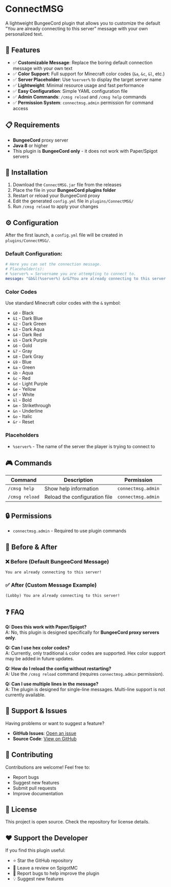 # ConnectMSG

A lightweight BungeeCord plugin that allows you to customize the default "You are already connecting to this server" message with your own personalized text.

## 🌟 Features

- ✅ **Customizable Message**: Replace the boring default connection message with your own text
- ✅ **Color Support**: Full support for Minecraft color codes (`&a`, `&c`, `&l`, etc.)
- ✅ **Server Placeholder**: Use `%server%` to display the target server name
- ✅ **Lightweight**: Minimal resource usage and fast performance
- ✅ **Easy Configuration**: Simple YAML configuration file
- ✅ **Admin Commands**: `/cmsg reload` and `/cmsg help` commands
- ✅ **Permission System**: `connectmsg.admin` permission for command access

## 📋 Requirements

- **BungeeCord** proxy server
- **Java 8** or higher
- This plugin is **BungeeCord only** - it does not work with Paper/Spigot servers

## 🚀 Installation

1. Download the `ConnectMSG.jar` file from the releases
2. Place the file in your **BungeeCord plugins folder**
3. Restart or reload your BungeeCord proxy
4. Edit the generated `config.yml` file in `plugins/ConnectMSG/`
5. Run `/cmsg reload` to apply your changes

## ⚙️ Configuration

After the first launch, a `config.yml` file will be created in `plugins/ConnectMSG/`.

### Default Configuration:
```yaml
# Here you can set the connection message.
# Placeholder(s):
# %server% = Servername you are attempting to connect to.
message: "&b&l(%server%) &r&7You are already connecting to this server!"
```

### Color Codes
Use standard Minecraft color codes with the `&` symbol:
- `&0` - Black
- `&1` - Dark Blue  
- `&2` - Dark Green
- `&3` - Dark Aqua
- `&4` - Dark Red
- `&5` - Dark Purple
- `&6` - Gold
- `&7` - Gray
- `&8` - Dark Gray
- `&9` - Blue
- `&a` - Green
- `&b` - Aqua
- `&c` - Red
- `&d` - Light Purple
- `&e` - Yellow
- `&f` - White
- `&l` - Bold
- `&m` - Strikethrough
- `&n` - Underline
- `&o` - Italic
- `&r` - Reset

### Placeholders
- `%server%` - The name of the server the player is trying to connect to

## 🎮 Commands

| Command | Description | Permission |
|---------|-------------|------------|
| `/cmsg help` | Show help information | `connectmsg.admin` |
| `/cmsg reload` | Reload the configuration file | `connectmsg.admin` |

## 🔒 Permissions

- `connectmsg.admin` - Required to use plugin commands

## 📸 Before & After

### ❌ Before (Default BungeeCord Message)
```
You are already connecting to this server!
```

### ✅ After (Custom Message Example)
```
(Lobby) You are already connecting to this server!
```

## ❓ FAQ

**Q: Does this work with Paper/Spigot?**  
A: No, this plugin is designed specifically for **BungeeCord proxy servers only**.

**Q: Can I use hex color codes?**  
A: Currently, only traditional `&` color codes are supported. Hex color support may be added in future updates.

**Q: How do I reload the config without restarting?**  
A: Use the `/cmsg reload` command (requires `connectmsg.admin` permission).

**Q: Can I use multiple lines in the message?**  
A: The plugin is designed for single-line messages. Multi-line support is not currently available.

## 🐛 Support & Issues

Having problems or want to suggest a feature? 

- **GitHub Issues**: [Open an issue](https://github.com/sheet315/connectmessage/issues)
- **Source Code**: [View on GitHub](https://github.com/sheet315/connectmessage)

## 🤝 Contributing

Contributions are welcome! Feel free to:
- Report bugs
- Suggest new features  
- Submit pull requests
- Improve documentation

## 📜 License

This project is open source. Check the repository for license details.

## ❤️ Support the Developer

If you find this plugin useful:
- ⭐ Star the GitHub repository
- 💬 Leave a review on SpigotMC
- 🐛 Report bugs to help improve the plugin
- 💡 Suggest new features
